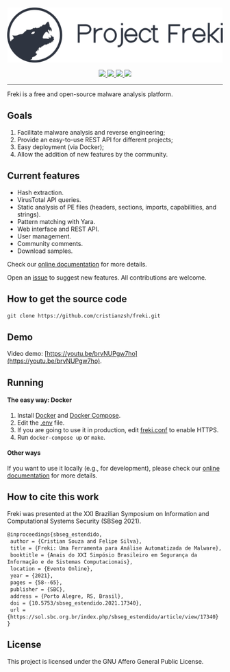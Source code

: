 <p align="center">
    <img src="freki/app/static/imgs/logos/dark_full.svg"/>
</p>

<p align="center">
    <a href="https://www.python.org/">
        <img src="https://img.shields.io/badge/python-3.x-blue?style=for-the-badge&logo=python"/>
    </a>
    <a href="https://www.codefactor.io/repository/github/cristianzsh/freki">
        <img src="https://img.shields.io/codefactor/grade/github/cristianzsh/freki?style=for-the-badge"/>
    </a>
    <a href="https://github.com/cristianzsh/freki/blob/master/LICENSE">
        <img src="https://img.shields.io/github/license/cristianzsh/freki?style=for-the-badge"/>
    </a>
    <img src="https://img.shields.io/badge/OS-GNU%2FLinux-red?style=for-the-badge&logo=linux"/>
</p>

---

Freki is a free and open-source malware analysis platform.

## Goals

1. Facilitate malware analysis and reverse engineering;
2. Provide an easy-to-use REST API for different projects;
3. Easy deployment (via Docker);
4. Allow the addition of new features by the community.

## Current features

- Hash extraction.
- VirusTotal API queries.
- Static analysis of PE files (headers, sections, imports, capabilities, and strings).
- Pattern matching with Yara.
- Web interface and REST API.
- User management.
- Community comments.
- Download samples.

Check our [online documentation](https://cristianzsh.github.io/freki) for more details.

Open an [issue](https://github.com/cristianzsh/freki/issues) to suggest new features. All contributions are welcome.

## How to get the source code
`git clone https://github.com/cristianzsh/freki.git`

## Demo

Video demo: [https://youtu.be/brvNUPgw7ho](https://youtu.be/brvNUPgw7ho).

## Running

#### The easy way: Docker
1. Install [Docker](https://docs.docker.com/get-docker/) and [Docker Compose](https://docs.docker.com/compose/install/).
2. Edit the [.env](.env) file.
3. If you are going to use it in production, edit [freki.conf](nginx/freki.conf) to enable HTTPS.
4. Run `docker-compose up` or `make`.

#### Other ways
If you want to use it locally (e.g., for development), please check our [online documentation](https://cristianzsh.github.io/freki) for more details.

## How to cite this work

Freki was presented at the XXI Brazilian Symposium on Information and Computational Systems Security (SBSeg 2021).

```
@inproceedings{sbseg_estendido,
 author = {Cristian Souza and Felipe Silva},
 title = {Freki: Uma Ferramenta para Análise Automatizada de Malware},
 booktitle = {Anais do XXI Simpósio Brasileiro em Segurança da Informação e de Sistemas Computacionais},
 location = {Evento Online},
 year = {2021},
 pages = {58--65},
 publisher = {SBC},
 address = {Porto Alegre, RS, Brasil},
 doi = {10.5753/sbseg_estendido.2021.17340},
 url = {https://sol.sbc.org.br/index.php/sbseg_estendido/article/view/17340}
}
```

## License

This project is licensed under the GNU Affero General Public License.
